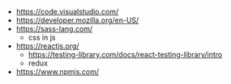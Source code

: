   * https://code.visualstudio.com/
  * https://developer.mozilla.org/en-US/
  * https://sass-lang.com/
    * css in js
  * https://reactjs.org/
    * https://testing-library.com/docs/react-testing-library/intro
    * redux
  * https://www.npmjs.com/
